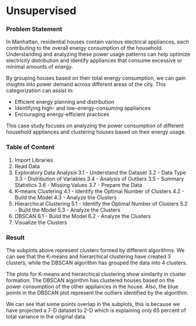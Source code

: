 # Unsupervised

### Problem Statement  

In Manhattan, residential houses contain various electrical appliances, each contributing to the overall energy consumption of the household. Understanding and analyzing these power usage patterns can help optimize electricity distribution and identify appliances that consume excessive or minimal amounts of energy.  

By grouping houses based on their total energy consumption, we can gain insights into power demand across different areas of the city. This categorization can assist in:  
- Efficient energy planning and distribution  
- Identifying high- and low-energy-consuming appliances  
- Encouraging energy-efficient practices  

This case study focuses on analyzing the power consumption of different household appliances and clustering houses based on their energy usage.

### Table of Content
1. Import Libraries
2. Read Data
3. Exploratory Data Analysis
3.1 - Understand the Dataset
3.2 - Data Type
3.3 - Distribution of Variables
3.4 - Analysis of Outliers
3.5 - Summary Statistics
3.6 - Missing Values
3.7 - Prepare the Data
4. K-means Clustering
4.1 - Identify the Optimal Number of Clusters
4.2 - Build the Model
4.3 - Analyze the Clusters
5. Hierarchical Clustering
5.1 - Identify the Optimal Number of Clusters
5.2 - Build the Model
5.3 - Analyze the Clusters
6. DBSCAN
6.1 - Build the Model
6.2 - Analyze the Clusters
7. Visualize the Clusters

### Result
The subplots above represent clusters formed by different algorithms. We can see that the K-means and hierarchical clustering have created 3 clusters, while the DBSCAN algorithm has grouped the data into 4 clusters.

The plots for K-means and hierarchical clustering show similarity in cluster formation. The DBSCAN algorithm has clustered houses based on the power consumption of the other appliances in the house. Also, the blue points in the DBSCAN plot represent the outliers identified by the algorithm.

We can see that some points overlap in the subplots, this is because we have projected a 7-D dataset to 2-D which is explaining only 65 percent of total variance in the original data.
